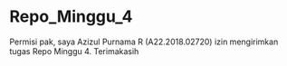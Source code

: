 # Repo_Minggu_4
Permisi pak, saya Azizul Purnama R (A22.2018.02720) izin mengirimkan tugas Repo Minggu 4. Terimakasih
